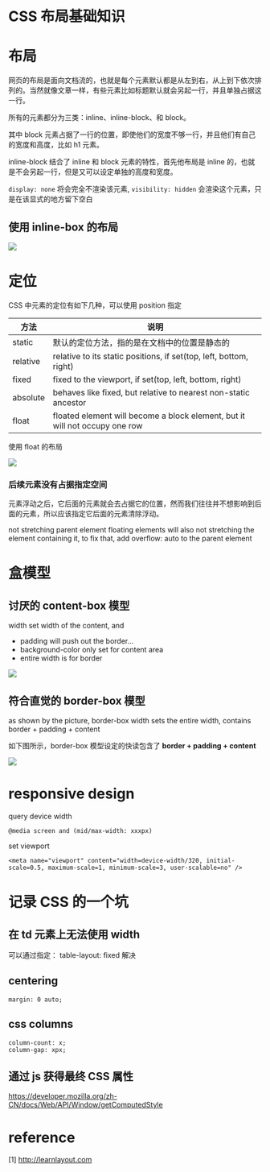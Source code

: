 # CSS 布局基础知识

<!--
ID: 52f5c659-61ac-440f-a048-e5abbe915a00
Status: publish
Date: 2018-04-30T07:56:00
Modified: 2020-05-16T11:37:42
wp_id: 761
-->

# 布局

网页的布局是面向文档流的，也就是每个元素默认都是从左到右，从上到下依次排列的。当然就像文章一样，有些元素比如标题默认就会另起一行，并且单独占据这一行。

所有的元素都分为三类：inline、inline-block、和 block。
 
其中 block 元素占据了一行的位置，即使他们的宽度不够一行，并且他们有自己的宽度和高度，比如 h1 元素。

inline-block 结合了 inline 和 block 元素的特性，首先他布局是 inline 的，也就是不会另起一行，但是又可以设定单独的高度和宽度。

`display: none` 将会完全不渲染该元素, `visibility: hidden` 会渲染这个元素，只是在该显式的地方留下空白

## 使用 inline-box 的布局

![](https://ws1.sinaimg.cn/large/006tKfTcly1fquqqp791hj30kr0i1gpe.jpg)

# 定位

CSS 中元素的定位有如下几种，可以使用 position 指定

方法 | 说明
----|----
static|默认的定位方法，指的是在文档中的位置是静态的
relative|relative to its static positions, if set(top, left, bottom, right)
fixed|fixed to the viewport, if set(top, left, bottom, right)
absolute|behaves like fixed, but relative to nearest non-static ancestor
float|floated element will become a block element, but it will not occupy one row

使用 float 的布局

![](https://ws3.sinaimg.cn/large/006tKfTcly1fsktnrsi5dj30kc0hp781.jpg)

### 后续元素没有占据指定空间

元素浮动之后，它后面的元素就会去占据它的位置，然而我们往往并不想影响到后面的元素，所以应该指定它后面的元素清除浮动。

not stretching parent element
floating elements will also not stretching the element containing it, to fix that, add overflow: auto to the parent element

# 盒模型

## 讨厌的 content-box 模型

width set width of the content, and 

* padding will push out the border... 
* background-color only set for content area
* entire width is for border

![](https://ws3.sinaimg.cn/large/006tKfTcly1fqurrspk7ej30ah09gq39.jpg)

## 符合直觉的 border-box 模型

as shown by the picture, border-box width sets the entire width, contains border + padding + content

如下图所示，border-box 模型设定的快读包含了 **border + padding + content**

![](https://ws4.sinaimg.cn/large/006tKfTcly1fqurs7z1chj30ge094wgg.jpg)

# responsive design

query device width

```
@media screen and (mid/max-width: xxxpx)
```

set viewport

```
<meta name="viewport" content="width=device-width/320, initial-scale=0.5, maximum-scale=1, minimum-scale=3, user-scalable=no" />
```

# 记录 CSS 的一个坑

## 在 td 元素上无法使用 width

可以通过指定： table-layout: fixed 解决

## centering

```
margin: 0 auto;
```

## css columns

```
column-count: x;
column-gap: xpx;
```

## 通过 js 获得最终 CSS 属性

https://developer.mozilla.org/zh-CN/docs/Web/API/Window/getComputedStyle


# reference

[1] http://learnlayout.com